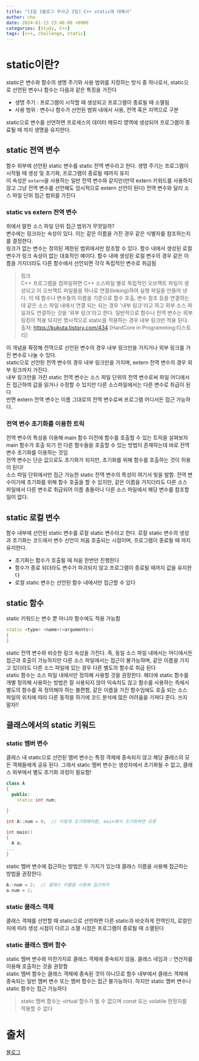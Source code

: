 ```yaml
---
title: "[1일 1블로그 무사고 3일] C++ static에 대해서"
author: cho
date: 2024-01-13 23:46:00 +0900
categories: [Study, C++]
tags: [c++, challenge, static]
---
```


# static이란?
static은 변수와 함수의 생명 주기와 사용 범위를 지정하는 방식 중 하나로서, static으로 선언된 변수나 함수는 다음과 같은 특징을 가진다
- 생명 주기 : 프로그램이 시작할 때 생성되고 프로그램이 종료될 때 소멸됨
- 사용 범위 : 변수나 함수가 선언된 범위 내에서 사용, 전역 혹은 지역으로 구분

static으로 변수를 선언하면 프로세스의 데이터 메모리 영역에 생성되어 프로그램이 종료될 때 까지 생명을 유지한다.

## static 전역 변수
함수 외부에 선언된 static 변수를 static 전역 변수라고 한다. 생명 주기는 프로그램이 시작될 때 생성 및 초기화, 프로그램이 종료될 때까지 유지  
이 속성은 `extern`을 사용하는 일반 전역 변수와 같지만(만약 extern 키워드를 사용하지 않고 그냥 전역 변수를 선언해도 암시적으로 extern 선언이 된다) 전역 변수와 달리 소스 파일 단위 접근 범위를 가진다  

### static vs extern 전역 변수
위에서 말한 소스 파일 단위 접근 범위가 무엇일까?  
변수에는 링크라는 속성이 있다. 이는 같은 이름을 가진 경우 같은 식별자를 참조하는지를 결정한다.  
링크가 없는 변수는 정의된 제한된 범위에서만 참조할 수 있다. 함수 내에서 생성된 로컬 변수가 링크 속성이 없는 대표적인 예이다. 함수 내에 생성된 로컬 변수의 경우 같은 이름을 가지더라도 다른 함수에서 선언되면 각각 독립적인 변수로 취급됨  

> 링크  
> C++ 프로그램을 컴파일하면 C++ 소스파일 별로 독립적인 오브젝트 파일이 생성되고 이 오브젝트 파일들을 하나로 연결(linking)하여 실행 파일을 만들어 낸다. 이 때 함수나 변수들의 이름을 기준으로 함수 호출, 변수 참조 등을 연결하는데 같은 소스 파일 내에서 연결 되는 되는 경우 '내부 링크'라고 하고 외부 소스 파일과도 연결하는 것을 '외부 링크'라고 한다. 일반적으로 함수나 전역 변수는 외부 링킹이 적용 되지만 명시적으로 static을 적용하는 경우 내부 링크만 적용 된다.  
> 출처: https://kukuta.tistory.com/434 [HardCore in Programming:티스토리]

이 개념을 확장해 전역으로 선언된 변수의 경우 내부 링크만을 가지거나 외부 링크를 가진 변수로 나눌 수 있다.  
static으로 선언된 전역 변수의 경우 내부 링크만을 가지며, extern 전역 변수의 경우 외부 링크까지 가진다.  
내부 링크만을 가진 static 전역 변수는 소스 파일 단위의 전역 변수로써 파일 어디에서든 접근하여 값을 읽거나 수정할 수 있지만 다른 소스파일에서는 다른 변수로 취급이 된다  
반면 extern 전역 변수는 이름 그대로의 전역 변수로써 프로그램 어디서든 접근 가능하다.  

### 전역 변수 초기화를 이용한 트릭
전역 변수의 특성을 이용해 main 함수 이전에 함수를 호출할 수 있는 트릭을 살펴보자  
main 함수가 호출 되기 전 다른 함수들을 호출할 수 있는 방법이 존재하는데 바로 전역 변수 초기화를 이용하는 것임  
전역 변수는 단순 값으로도 초기화가 되지만, 초기화를 위해 함수를 호출하는 것이 허용이 된다!  
소스 파일 단위에서만 접근 가능한 static 전역 변수의 특성이 여기서 빛을 발함. 전역 변수이기에 초기화를 위해 함수 호출을 할 수 있지만, 같은 이름을 가지더라도 다른 소스 파일에서 다른 변수로 취급되어 이름 충돌이나 다른 소스 파일에서 해당 변수를 참조할 일이 없다.  

## static 로컬 변수
함수 내부에 선언된 static 변수를 로컬 static 변수라고 한다. 로컬 static 변수의 생성과 초기화는 코드에서 변수 선언이 처음 호출되는 시점이며, 프로그램이 종료될 때 까지 유지한다.  
- 초기화는 함수가 호출될 때 처음 한번만 진행한다
- 함수가 종료 되더라도 변수가 파괴되지 않고 프로그램이 종료될 때까지 값을 유지한다
- 로컬 static 변수는 선언된 함수 내에서만 접근할 수 있다

## static 함수
static 키워드는 변수 뿐 아니라 함수에도 적용 가능함  
```c++
static <type> <name>(<arguments>)
{
}
```
static 전역 변수와 비슷한 링크 속성을 가진다. 즉, 동일 소스 파일 내에서는 어디에서든 접근과 호출이 가능하지만 다른 소스 파일에서는 접근이 불가능하며, 같은 이름을 가지고 있더라도 다른 소스 파일에 있는 경우 다른 별도의 함수로 취급 된다  
static 함수는 소스 파일 내에서만 정의해 사용할 것을 권장한다. 헤더에 static 함수를 개별 정의해 사용하는 방법은 잘 사용되지 않아 익숙치도 않고 함수를 사용하는 측에서 별도의 함수를 꼭 정의해야 하는 불편함, 같은 이름을 가진 함수임에도 호출 되는 소스 파일의 위치에 따라 다른 동작을 하기에 코드 분석에 많은 어려움을 가져다 준다. 쓰지 말자!!  

## 클래스에서의 static 키워드
### static 멤버 변수
클래스 내 static으로 선언된 멤버 변수는 특정 객체에 종속되지 않고 해당 클래스의 모든 객체들에게 공유 된다. 그래서 static 멤버 변수는 생성자에서 초기화될 수 없고, 클래스 외부에서 별도 초기화 과정이 필요함!  
```c++
class A
{
  public:
    static int num;

}

int A::num = 0;  // 이렇게 초기화해야함, main에서 초기화하면 오류

int main()
{
  A a;
...
}
```
static 멤버 변수에 접근하는 방법은 두 가지가 있는데 클래스 이름을 사용해 접근하는 방법을 권장한다.  
```c++
A::num = 2;  // 클래스 이름을 사용해 접근하자
a.num = 2;
```
### static 클래스 객체
클래스 객체를 선언할 때 static으로 선언하면 다른 static과 비슷하게 전역인지, 로컬인지에 따라 생성 시점이 다르고 소멸 시점은 프로그램이 종료될 때 소멸된다  

### static 클래스 멤버 함수
static 멤버 변수와 마찬가지로 클래스 객체에 종속되지 않음. 클래스 네임과 :: 연산자를 이용해 호출하는 것을 권장함  
static 멤버 함수는 클래스 객체에 종속된 것이 아니므로 함수 내부에서 클래스 객체에 종속되는 일반 멤버 변수 또는 멤버 함수는 접근 불가능하다. 하지만 static 멤버 변수나 static 함수는 접근 가능하다  
> static 멤버 함수는 virtual 함수가 될 수 없으며 const 또는 volatile 한정자를 적용할 수 없다

# 출처
[블로그](https://kukuta.tistory.com/434)
